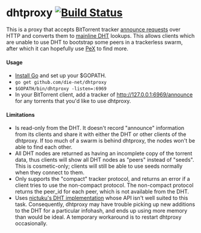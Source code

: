 # dhtproxy [![Build Status](https://travis-ci.org/die-net/dhtproxy.svg?branch=master)](https://travis-ci.org/die-net/dhtproxy)

This is a proxy that accepts BitTorrent tracker [announce requests](https://wiki.theory.org/BitTorrent_Tracker_Protocol) over HTTP and converts them to [mainline DHT](https://en.wikipedia.org/wiki/Mainline_DHT) lookups.  This allows clients which are unable to use DHT to bootstrap some peers in a trackerless swarm, after which it can hopefully use [PeX](https://en.wikipedia.org/wiki/Peer_exchange) to find more.

#### Usage

* [Install Go](https://golang.org/doc/install) and set up your $GOPATH.
* ```go get github.com/die-net/dhtproxy```
* ```$GOPATH/bin/dhtproxy -listen=:6969```
* In your BitTorrent client, add a tracker of http://127.0.0.1:6969/announce for any torrents that you'd like to use dhtproxy.

#### Limitations

* Is read-only from the DHT.  It doesn't record "announce" information from its clients and share it with either the DHT or other clients of the dhtproxy.  If too much of a swarm is behind dhtproxy, the nodes won't be able to find each other.
* All DHT nodes are returned as having an incomplete copy of the torrent data, thus clients will show all DHT nodes as "peers" instead of "seeds". This is cosmetic-only; clients will still be able to use seeds normally when they connect to them.
* Only supports the "compact" tracker protocol, and returns an error if a client tries to use the non-compact protocol. The non-compact protocol returns the peer_id for each peer, which is not available from the DHT.
* Uses [nictuku's DHT implementation](https://github.com/nictuku/dht) whose API isn't well suited to this task. Consequently, dhtproxy may have trouble picking up new additions to the DHT for a particular infohash, and ends up using more memory than would be ideal. A temporary workaround is to restart dhtproxy occasionally.
